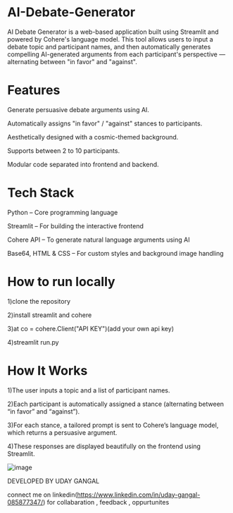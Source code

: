 # AI-Debate-Generator
AI Debate Generator is a web-based application built using Streamlit and powered by Cohere's language model. This tool allows users to input a debate topic and participant names, and then automatically generates compelling AI-generated arguments from each participant's perspective — alternating between "in favor" and "against".

# Features

 Generate persuasive debate arguments using AI.

 Automatically assigns "in favor" / "against" stances to participants.

 Aesthetically designed with a cosmic-themed background.

 Supports between 2 to 10 participants.

Modular code separated into frontend and backend.

# Tech Stack
 
Python – Core programming language

Streamlit – For building the interactive frontend

Cohere API – To generate natural language arguments using AI

Base64, HTML & CSS – For custom styles and background image handling

# How to run locally

1)clone the repository

2)install streamlit and cohere

3)at co = cohere.Client("API KEY")(add your own api key)

4)streamlit run.py

# How It Works
1)The user inputs a topic and a list of participant names.

2)Each participant is automatically assigned a stance (alternating between “in favor” and “against”).

3)For each stance, a tailored prompt is sent to Cohere’s language model, which returns a persuasive argument.

4)These responses are displayed beautifully on the frontend using Streamlit.

![image](https://github.com/user-attachments/assets/b90f43c5-481e-423c-918b-8184b77f16ce)


DEVELOPED BY UDAY GANGAL

connect me on linkedin(https://www.linkedin.com/in/uday-gangal-085877347/) for collabaration , feedback , oppurtunites
